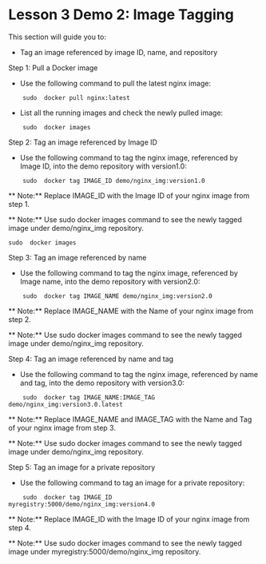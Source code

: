 # Lesson 3 Demo 2: Image Tagging

This section will guide you to: 
- Tag an image referenced by image ID, name, and repository

Step 1: Pull a Docker image
- Use the following command to pull the latest nginx image:

```
    sudo  docker pull nginx:latest
```
    

 
- List all the running images and check the newly pulled image:

```
    sudo  docker images
 ```
    

 

Step 2: Tag an image referenced by Image ID
- Use the following command to tag the nginx image, referenced by Image ID, into the demo repository with version1.0:

```
    sudo  docker tag IMAGE_ID demo/nginx_img:version1.0
 ```
    

** Note:** Replace IMAGE_ID with the Image ID of your nginx image from step 1.
 
** Note:** Use sudo  docker images command to see the newly tagged image under demo/nginx_img repository.

```
sudo  docker images

```

Step 3: Tag an image referenced by name
- Use the following command to tag the nginx image, referenced by Image name, into the demo repository with version2.0:
```
    sudo  docker tag IMAGE_NAME demo/nginx_img:version2.0
 ```
    

** Note:** Replace IMAGE_NAME with the Name of your nginx image from step 2.
 
** Note:** Use 
    sudo  docker images command to see the newly tagged image under demo/nginx_img repository.

Step 4: Tag an image referenced by name and tag
- Use the following command to tag the nginx image, referenced by name and tag, into the demo repository with version3.0:
```
    sudo  docker tag IMAGE_NAME:IMAGE_TAG demo/nginx_img:version3.0.latest
```
    
** Note:** Replace IMAGE_NAME and IMAGE_TAG with the Name and Tag of your nginx image from step 3.
 
** Note:** Use 
    sudo  docker images command to see the newly tagged image under demo/nginx_img repository.

Step 5: Tag an image for a private repository
- Use the following command to tag an image for a private repository:
```
    sudo  docker tag IMAGE_ID myregistry:5000/demo/nginx_img:version4.0
```
    
** Note:** Replace IMAGE_ID with the Image ID of your nginx image from step 4.
 
** Note:** Use 
    sudo  docker images command to see the newly tagged image under myregistry:5000/demo/nginx_img repository.
